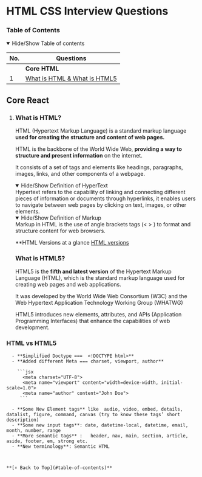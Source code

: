 # HTML CSS Interview Questions

### Table of Contents

<details open>
  <summary> Hide/Show Table of contents</summary>

  | No. | Questions                                   |
  | --- | ----------------------------------------------------------------------------------------------------------------------------------------------------------------------------|
  |     | **Core HTML**                                                                                                                                                                                                                   |
| 1   | [What is HTML & What is HTML5](#what-is-HTML)                                                                                                                                                                                                 |
</details>



<!--   Answers
================= -->

## Core React

1.  ### What is HTML?

    HTML (Hypertext Markup Language) is a standard markup language **used for creating the structure and content of web pages.** 

    HTML is the backbone of the World Wide Web, **providing a way to structure and present information** on the internet.

    It consists of a set of tags and elements like headings, paragraphs, images, links, and other components of a webpage. 

    <details open>
      <summary> Hide/Show Definition of HyperText  </summary>
      Hypertext refers to the capability of linking and connecting different pieces of information or documents through hyperlinks, it enables users to navigate between web pages by clicking on text, images, or other elements.
    </details>
    <details open>
      <summary> Hide/Show Definition of Markup  </summary>
      Markup in HTML is the use of angle brackets tags (< > </>) to format and structure content for web browsers.
    </details>

    **HTML Versions at a  glance
    [HTML versions](./images/html_version.png)

    ### What is HTML5?
    HTML5 is the **fifth and latest version** of the Hypertext Markup Language (HTML), which is the standard markup language used for creating web pages and web applications.

    It was developed by the World Wide Web Consortium (W3C) and the Web Hypertext Application Technology Working Group (WHATWG)

    HTML5 introduces new elements, attributes, and APIs (Application Programming Interfaces) that enhance the capabilities of web development.
    
  ### HTML vs HTML5  
      - **Simplified Doctype ===  <!DOCTYPE html>**
      - **Added different Meta === charset, viewport, author**
    
        ```jsx
          <meta charset="UTF-8">
          <meta name="viewport" content="width=device-width, initial-scale=1.0">
          <meta name="author" content="John Doe">
         ```
    
      - **Some New Element tags** like  audio, video, embed, details, datalist, figure, command, canvas (try to know these tags’ short description)
      - **Some new input tags**: date, datetime-local, datetime, email, month, number, range
      - **More semantic tags** :   header, nav, main, section, article, aside, footer, em, strong etc.
      - **New terminology**: Semantic HTML

    

    **[⬆ Back to Top](#table-of-contents)**
